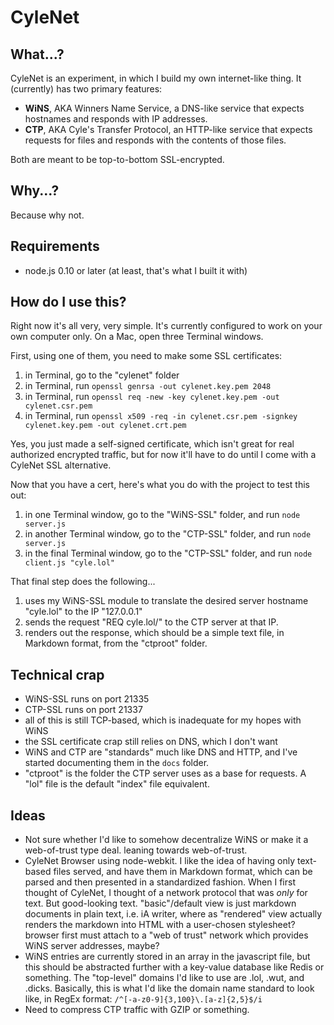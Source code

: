 # CyleNet

## What...?

CyleNet is an experiment, in which I build my own internet-like thing. It (currently) has two primary features:

- **WiNS**, AKA Winners Name Service, a DNS-like service that expects hostnames and responds with IP addresses.
- **CTP**, AKA Cyle's Transfer Protocol, an HTTP-like service that expects requests for files and responds with the contents of those files.

Both are meant to be top-to-bottom SSL-encrypted.

## Why...?

Because why not.

## Requirements

- node.js 0.10 or later (at least, that's what I built it with)

## How do I use this?

Right now it's all very, very simple. It's currently configured to work on your own computer only. On a Mac, open three Terminal windows.

First, using one of them, you need to make some SSL certificates:

1. in Terminal, go to the "cylenet" folder
1. in Terminal, run `openssl genrsa -out cylenet.key.pem 2048`
1. in Terminal, run `openssl req -new -key cylenet.key.pem -out cylenet.csr.pem`
1. in Terminal, run `openssl x509 -req -in cylenet.csr.pem -signkey cylenet.key.pem -out cylenet.crt.pem`

Yes, you just made a self-signed certificate, which isn't great for real authorized encrypted traffic, but for now it'll have to do until I come with a CyleNet SSL alternative.

Now that you have a cert, here's what you do with the project to test this out:

1. in one Terminal window, go to the "WiNS-SSL" folder, and run `node server.js`
1. in another Terminal window, go to the "CTP-SSL" folder, and run `node server.js`
1. in the final Terminal window, go to the "CTP-SSL" folder, and run `node client.js "cyle.lol"`

That final step does the following...

1. uses my WiNS-SSL module to translate the desired server hostname "cyle.lol" to the IP "127.0.0.1"
1. sends the request "REQ cyle.lol/" to the CTP server at that IP.
1. renders out the response, which should be a simple text file, in Markdown format, from the "ctproot" folder.

## Technical crap

- WiNS-SSL runs on port 21335
- CTP-SSL runs on port 21337
- all of this is still TCP-based, which is inadequate for my hopes with WiNS
- the SSL certificate crap still relies on DNS, which I don't want
- WiNS and CTP are "standards" much like DNS and HTTP, and I've started documenting them in the `docs` folder.
- "ctproot" is the folder the CTP server uses as a base for requests. A "lol" file is the default "index" file equivalent.

## Ideas

- Not sure whether I'd like to somehow decentralize WiNS or make it a web-of-trust type deal. leaning towards web-of-trust.
- CyleNet Browser using node-webkit. I like the idea of having only text-based files served, and have them in Markdown format, which can be parsed and then presented in a standardized fashion. When I first thought of CyleNet, I thought of a network protocol that was *only* for text. But good-looking text. "basic"/default view is just markdown documents in plain text, i.e. iA writer, where as "rendered" view actually renders the markdown into HTML with a user-chosen stylesheet? browser first must attach to a "web of trust" network which provides WiNS server addresses, maybe?
- WiNS entries are currently stored in an array in the javascript file, but this should be abstracted further with a key-value database like Redis or something. The "top-level" domains I'd like to use are .lol, .wut, and .dicks. Basically, this is what I'd like the domain name standard to look like, in RegEx format: `/^[-a-z0-9]{3,100}\.[a-z]{2,5}$/i`
- Need to compress CTP traffic with GZIP or something.